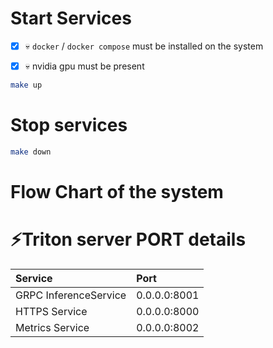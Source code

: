 
# Start Services

- [x] 💀 `docker` / `docker compose` must be installed on the system
- [x] 💀 nvidia gpu must be present


```bash
make up
```

# Stop services

```bash
make down
```

# Flow Chart of the system




# ⚡Triton server PORT details

|**Service** | **Port** |
|:------|:-------|
|GRPC InferenceService|0.0.0.0:8001|
|HTTPS Service|0.0.0.0:8000|
|Metrics Service|0.0.0.0:8002|

